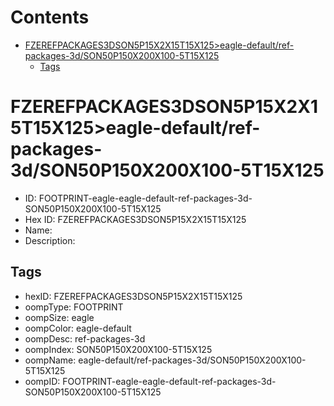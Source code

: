 



Contents
========

* [FZEREFPACKAGES3DSON5P15X2X15T15X125>eagle-default/ref-packages-3d/SON50P150X200X100-5T15X125](#fzerefpackages3dson5p15x2x15t15x125eagle-defaultref-packages-3dson50p150x200x100-5t15x125)
	* [Tags](#tags)

# FZEREFPACKAGES3DSON5P15X2X15T15X125>eagle-default/ref-packages-3d/SON50P150X200X100-5T15X125

- ID: FOOTPRINT-eagle-eagle-default-ref-packages-3d-SON50P150X200X100-5T15X125
- Hex ID: FZEREFPACKAGES3DSON5P15X2X15T15X125
- Name: 
- Description: 

## Tags

- hexID: FZEREFPACKAGES3DSON5P15X2X15T15X125
- oompType: FOOTPRINT
- oompSize: eagle
- oompColor: eagle-default
- oompDesc: ref-packages-3d
- oompIndex: SON50P150X200X100-5T15X125
- oompName: eagle-default/ref-packages-3d/SON50P150X200X100-5T15X125
- oompID: FOOTPRINT-eagle-eagle-default-ref-packages-3d-SON50P150X200X100-5T15X125
